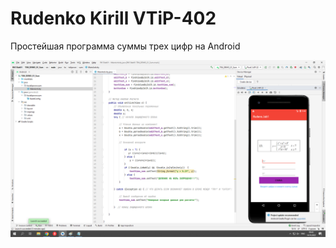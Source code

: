 # Rudenko Kirill VTiP-402
Простейшая программа суммы трех цифр на Android

![Screenshot](https://github.com/harvey133/scrennt123/blob/main/screenshotlab1.png)


